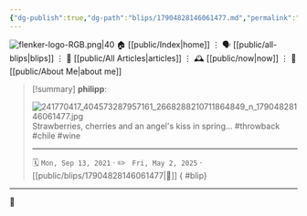 ```yaml
---
{"dg-publish":true,"dg-path":"blips/17904828146061477.md","permalink":"/blips/17904828146061477/","title":"philipp on instagram @ 2021-09-13","created":"2021-09-13T17:00:00","updated":"2025-05-02T17:43:08"}
---
```



<div class="transclusion internal-embed is-loaded"><div class="markdown-embed">




![flenker-logo-RGB.png|40](/img/user/attachments/flenker-logo-RGB.png)
🏠 [[public/Index\|home]]  ⋮ 🗣️ [[public/all-blips\|blips]] ⋮  📝 [[public/All Articles\|articles]]  ⋮ 🕰️ [[public/now\|now]] ⋮ 🪪 [[public/About Me\|about me]]


</div></div>


> [!summary] **philipp**:
>
> ![241770417_404573287957161_2668288210711864849_n_17904828146061477.jpg](/img/user/attachments/241770417_404573287957161_2668288210711864849_n_17904828146061477.jpg)
> Strawberries, cherries and an angel's kiss in spring... #throwback #chile #wine
> - - -
>
> 🗓️ <code>Mon, Sep 13, 2021</code>  · ✏️ <code> Fri, May 2, 2025</code>  · [[public/blips/17904828146061477\|🔗]]
{ #blip}


- - -

 👾
